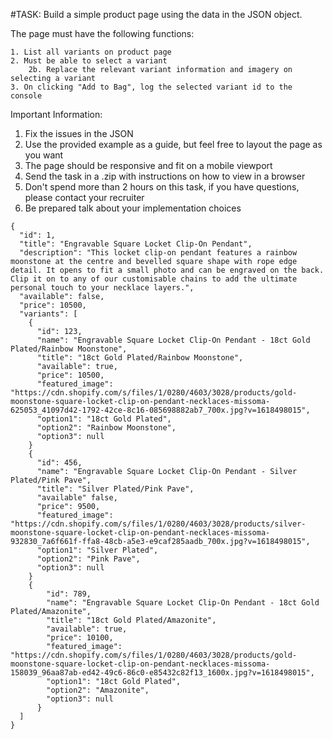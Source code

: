 #TASK:
Build a simple product page using the data in the JSON object.

The page must have the following functions:

    1. List all variants on product page
    2. Must be able to select a variant
        2b. Replace the relevant variant information and imagery on selecting a variant
    3. On clicking "Add to Bag", log the selected variant id to the console

Important Information:
1. Fix the issues in the JSON 
2. Use the provided example as a guide, but feel free to layout the page as you want
3. The page should be responsive and fit on a mobile viewport
4. Send the task in a .zip with instructions on how to view in a browser
5. Don't spend more than 2 hours on this task, if you have questions, please contact your recruiter
6. Be prepared talk about your implementation choices


```
{
  "id": 1,
  "title": "Engravable Square Locket Clip-On Pendant",
  "description": "This locket clip-on pendant features a rainbow moonstone at the centre and bevelled square shape with rope edge detail. It opens to fit a small photo and can be engraved on the back. Clip it on to any of our customisable chains to add the ultimate personal touch to your necklace layers.",
  "available": false,
  "price": 10500,
  "variants": [
    {
      "id": 123,
      "name": "Engravable Square Locket Clip-On Pendant - 18ct Gold Plated/Rainbow Moonstone",
      "title": "18ct Gold Plated/Rainbow Moonstone",
      "available": true,
      "price": 10500,
      "featured_image": "https://cdn.shopify.com/s/files/1/0280/4603/3028/products/gold-moonstone-square-locket-clip-on-pendant-necklaces-missoma-625053_41097d42-1792-42ce-8c16-085698882ab7_700x.jpg?v=1618498015",
      "option1": "18ct Gold Plated",
      "option2": "Rainbow Moonstone",
      "option3": null
    }
    {
      "id": 456,
      "name": "Engravable Square Locket Clip-On Pendant - Silver Plated/Pink Pave",
      "title": "Silver Plated/Pink Pave",
      "available" false,
      "price": 9500,
      "featured_image": "https://cdn.shopify.com/s/files/1/0280/4603/3028/products/silver-moonstone-square-locket-clip-on-pendant-necklaces-missoma-932830_7a6f661f-ffa8-48cb-a5e3-e9caf285aadb_700x.jpg?v=1618498015",
      "option1": "Silver Plated",
      "option2": "Pink Pave",
      "option3": null
    }
    {
        "id": 789,
        "name": "Engravable Square Locket Clip-On Pendant - 18ct Gold Plated/Amazonite",
        "title": "18ct Gold Plated/Amazonite",
        "available": true,
        "price": 10100,
        "featured_image": "https://cdn.shopify.com/s/files/1/0280/4603/3028/products/gold-moonstone-square-locket-clip-on-pendant-necklaces-missoma-158039_96aa87ab-ed42-49c6-86c0-e85432c82f13_1600x.jpg?v=1618498015",
        "option1": "18ct Gold Plated",
        "option2": "Amazonite",
        "option3": null
      }
  ]
}
```
